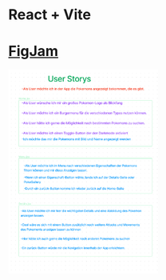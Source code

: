 # React + Vite

# [FigJam](https://www.figma.com/file/lcVAlCl6jGLxVYLGHZCLEa/Untitled?type=whiteboard&node-id=0-1&t=Z1aky9h7qjuIiEvo-0)

<div>
<img src="./public/img/readme1.png" width="300px">

</div>
